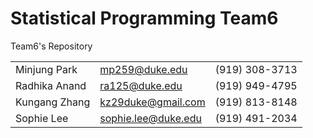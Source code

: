 Statistical Programming Team6
=====

Team6's Repository

|             |                   |              |
|-------------|-------------------|--------------|
|Minjung Park |mp259@duke.edu     |(919) 308-3713|
|Radhika Anand|ra125@duke.edu     |(919) 949-4795|
|Kungang Zhang|kz29duke@gmail.com |(919) 813-8148|
|Sophie Lee   |sophie.lee@duke.edu|(919) 491-2034|
